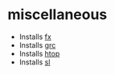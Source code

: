 # miscellaneous

- Installs [fx](https://github.com/antonmedv/fx)
- Installs [grc](https://github.com/garabik/grc)
- Installs [htop](https://github.com/hishamhm/htop)
- Installs [sl](https://github.com/mtoyoda/sl)

